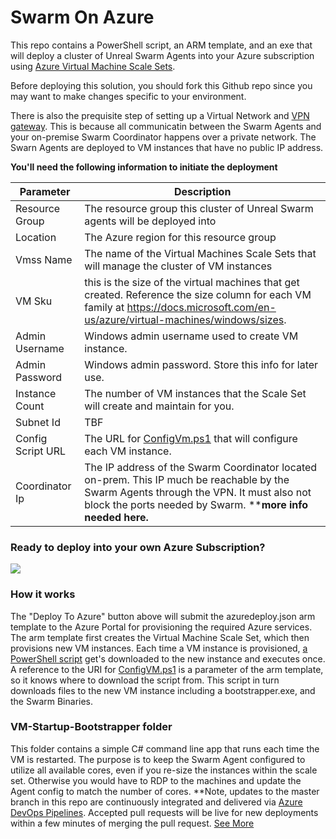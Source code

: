 # **Swarm On Azure**






This repo contains a PowerShell script, an ARM template, and an exe that will deploy a cluster of Unreal Swarm Agents into your Azure subscription using [Azure Virtual Machine Scale Sets](https://docs.microsoft.com/en-us/azure/virtual-machine-scale-sets/overview). 

Before deploying this solution, you should fork this Github repo since you may want to make changes specific to your environment.  

There is also the prequisite step of setting up a Virtual Network and [VPN gateway](https://docs.microsoft.com/en-us/azure/vpn-gateway/vpn-gateway-about-vpngateways). This is because all communicatin between the Swarm Agents and your on-premise Swarm Coordinator happens over a private network. The Swarn Agents are deployed to VM instances that have no public IP address. 

**You'll need the following information to initiate the deployment**

**Parameter** | **Description**
---|---
Resource Group | The resource group this cluster of Unreal Swarm agents will be deployed into
Location | The Azure region for this resource group
Vmss Name | The name of the Virtual Machines Scale Sets that will manage the cluster of VM instances
VM Sku | this is the size of the virtual machines that get created. Reference the size column for each VM family at https://docs.microsoft.com/en-us/azure/virtual-machines/windows/sizes.
Admin Username | Windows admin username used to create VM instance.
Admin Password | Windows admin password.  Store this info for later use.
Instance Count |  The number of VM instances that the Scale Set will create and maintain for you.
Subnet Id | TBF
Config Script URL | The URL for [ConfigVm.ps1](ConfigVM.ps1) that will configure each VM instance.
Coordinator Ip | The IP address of the Swarm Coordinator located on-prem. This IP much be reachable by the Swarm Agents through the VPN. It must also not block the ports needed by Swarm. ****more info needed here.**

### **Ready to deploy into your own Azure Subscription?**

<a href="https://portal.azure.com/#create/Microsoft.Template/uri/https%3A%2F%2Fraw.githubusercontent.com%2FDarinShapiroMS%2FSwarmOnAzure%2FDev%2Fazuredeploy.json" target="_new">
    <img src="http://azuredeploy.net/deploybutton.png"/>
</a>


### **How it works**

The "Deploy To Azure" button above will submit the azuredeploy.json arm template to the Azure Portal for provisioning the required Azure services.  The arm template first creates the Virtual Machine Scale Set, which then provisions new VM instances.  Each time a VM instance is provisioned, [a PowerShell script](ConfigVM.ps1) get's downloaded to the new instance and executes once. A reference to the URI for [ConfigVM.ps1](ConfigVM.ps1) is a parameter of the arm template, so it knows where to download the script from. This script in turn downloads files to the new VM instance including a bootstrapper.exe, and the Swarm Binaries.





### **VM-Startup-Bootstrapper folder**
This folder contains a simple C# command line app that runs each time the VM is restarted. The purpose is to keep the Swarm Agent configured to utilize all available cores, even if you re-size the instances within the scale set.  Otherwise you would have to RDP to the machines and update the Agent config to match the number of cores. **Note, updates to the master branch in this repo are continuously integrated and delivered via [Azure DevOps Pipelines](https://azure.microsoft.com/en-us/services/devops/pipelines/). Accepted pull requests will be live for new deployments within a few minutes of merging the pull request. [See More](vm-startup-bootstrapper/readme.md)
